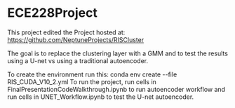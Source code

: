 # ECE228Project

This project edited the Project hosted at: https://github.com/NeptuneProjects/RISCluster 

The goal is to replace the clustering layer with a GMM and to test the results using a U-net vs using a traditional autoencoder.

To create the environment run this: conda env create --file  RIS_CUDA_V10_2.yml 
To run the project, run cells in FinalPresentationCodeWalkthrough.ipynb to run autoencoder workflow and run cells in UNET_Workflow.ipynb to test the U-net autoencoder.

